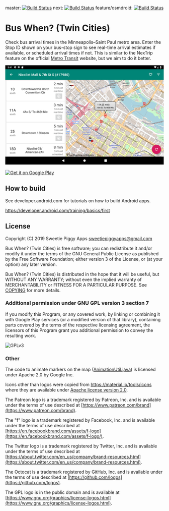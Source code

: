 master:
[![Build Status](https://travis-ci.com/sweetiepiggy/Bus-When-Twin-Cities.svg?branch=master)](https://travis-ci.com/sweetiepiggy/Bus-When-Twin-Cities)
next:
[![Build Status](https://travis-ci.com/sweetiepiggy/Bus-When-Twin-Cities.svg?branch=next)](https://travis-ci.com/sweetiepiggy/Bus-When-Twin-Cities)
feature/osmdroid:
[![Build Status](https://travis-ci.com/sweetiepiggy/Bus-When-Twin-Cities.svg?branch=feature/osmdroid)](https://travis-ci.com/sweetiepiggy/Bus-When-Twin-Cities)

# Bus When? (Twin Cities)

Check bus arrival times in the Minneapolis–Saint Paul metro area. Enter the
Stop ID shown on your bus-stop sign to see real-time arrival estimates if
available, or scheduled arrival times if not. This is similar to the NexTrip
feature on the official [Metro Transit](https://www.metrotransit.org/) website, but we aim to do it better.

![Screenshot](screenshots/screenshot_tablet.png)

<a href='https://play.google.com/store/apps/details?id=com.sweetiepiggy.buswhentwincities'><img height=90 alt='Get it on Google Play' src='https://play.google.com/intl/en_us/badges/images/generic/en_badge_web_generic.png'/></a>


## How to build

See developer.android.com for tutorials on how to build Android apps.

https://developer.android.com/training/basics/first

## License

Copyright (C) 2019 Sweetie Piggy Apps <sweetiepiggyapps@gmail.com>

Bus When? (Twin Cities) is free software; you can redistribute it and/or modify
it under the terms of the GNU General Public License as published by
the Free Software Foundation; either version 3 of the License, or
(at your option) any later version.

Bus When? (Twin Cities) is distributed in the hope that it will be useful,
but WITHOUT ANY WARRANTY; without even the implied warranty of
MERCHANTABILITY or FITNESS FOR A PARTICULAR PURPOSE. See [COPYING](COPYING) for more details.

### Additional permission under GNU GPL version 3 section 7

If you modify this Program, or any covered work, by linking or combining it
with Google Play services (or a modified version of that library), containing
parts covered by the terms of the respective licensing agreement, the licensors
of this Program grant you additional permission to convey the resulting work.

<img alt='GPLv3' src='https://www.gnu.org/graphics/gplv3-with-text-136x68.png'/>

### Other

The code to animate markers on the map
([AnimationUtil.java](app/src/main/java/com/sweetiepiggy/buswhentwincities/AnimationUtil.java))
is licensed under Apache 2.0 by Google Inc.

Icons other than logos were copied from https://material.io/tools/icons
where they are available under [Apache
license version 2.0](https://www.apache.org/licenses/LICENSE-2.0.html).

The Patreon logo is a trademark registered by Patreon, Inc. and is available
under the terms of use described at
[https://www.patreon.com/brand](https://www.patreon.com/brand).

The "f" logo is a trademark registered by Facebook, Inc. and is available
under the terms of use described at
[https://en.facebookbrand.com/assets/f-logo](https://en.facebookbrand.com/assets/f-logo/).

The Twitter logo is a trademark registered by Twitter, Inc. and is available
under the terms of use described at
[https://about.twitter.com/en_us/company/brand-resources.html](https://about.twitter.com/en_us/company/brand-resources.html).

The Octocat is a trademark registered by GitHub, Inc. and is available
under the terms of use described at
[https://github.com/logos](https://github.com/logos).

The GPL logo is in the public domain and is available at [https://www.gnu.org/graphics/license-logos.html](https://www.gnu.org/graphics/license-logos.html).

